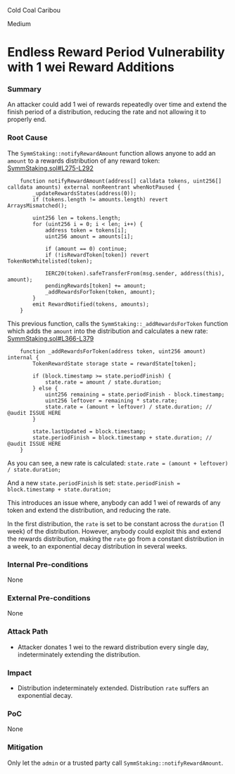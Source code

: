 Cold Coal Caribou

Medium

# Endless Reward Period Vulnerability with 1 wei Reward Additions

### Summary

An attacker could add 1 wei of rewards repeatedly over time and extend the finish period of a distribution, reducing the rate and not allowing it to properly end.

### Root Cause

The `SymmStaking::notifyRewardAmount` function allows anyone to add an `amount` to a rewards distribution of any reward token:
[SymmStaking.sol#L275-L292](https://github.com/sherlock-audit/2025-03-symm-io-stacking/blob/d7cf7fc96af1c25b53a7b500a98b411cd018c0d3/token/contracts/staking/SymmStaking.sol#L275-L292)
```solidity
	function notifyRewardAmount(address[] calldata tokens, uint256[] calldata amounts) external nonReentrant whenNotPaused {
		_updateRewardsStates(address(0));
		if (tokens.length != amounts.length) revert ArraysMismatched();
		
		uint256 len = tokens.length;
		for (uint256 i = 0; i < len; i++) {
			address token = tokens[i];
			uint256 amount = amounts[i];
			
			if (amount == 0) continue;
			if (!isRewardToken[token]) revert TokenNotWhitelisted(token);
			
			IERC20(token).safeTransferFrom(msg.sender, address(this), amount);
			pendingRewards[token] += amount;
			_addRewardsForToken(token, amount);
		}
		emit RewardNotified(tokens, amounts);
	}
```

This previous function, calls the `SymmStaking::_addRewardsForToken` function which adds the `amount` into the distribution and calculates a new rate:
[SymmStaking.sol#L366-L379](https://github.com/sherlock-audit/2025-03-symm-io-stacking/blob/d7cf7fc96af1c25b53a7b500a98b411cd018c0d3/token/contracts/staking/SymmStaking.sol#L366-L379)
```solidity
	function _addRewardsForToken(address token, uint256 amount) internal {
		TokenRewardState storage state = rewardState[token];
		
		if (block.timestamp >= state.periodFinish) {
			state.rate = amount / state.duration;
		} else {
			uint256 remaining = state.periodFinish - block.timestamp;
			uint256 leftover = remaining * state.rate;
			state.rate = (amount + leftover) / state.duration; // @audit ISSUE HERE
		}
		
		state.lastUpdated = block.timestamp;
		state.periodFinish = block.timestamp + state.duration; // @audit ISSUE HERE
	}
```

As you can see, a new rate is calculated: `state.rate = (amount + leftover) / state.duration;`

And a new `state.periodFinish` is set: `state.periodFinish = block.timestamp + state.duration;`

This introduces an issue where, anybody can add 1 wei of rewards of any token and extend the distribution, and reducing the rate.

In the first distribution, the `rate` is set to be constant across the `duration` (1 week) of the distribution. However, anybody could exploit this and extend the rewards distribution, making the `rate` go from a constant distribution in a week, to an exponential decay distribution in several weeks.

### Internal Pre-conditions

None

### External Pre-conditions

None

### Attack Path

- Attacker donates 1 wei to the reward distribution every single day, indeterminately extending the distribution.

### Impact

- Distribution indeterminately extended. Distribution `rate` suffers an exponential decay.

### PoC

None

### Mitigation

Only let the `admin` or a trusted party call `SymmStaking::notifyRewardAmount`.
